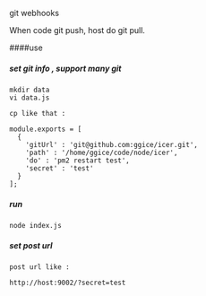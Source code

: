 git webhooks

When code git push, host do git pull.

####use

##### set git info , support many git 

    mkdir data
    vi data.js
  
    cp like that :

    module.exports = [
      {
        'gitUrl' : 'git@github.com:ggice/icer.git',
        'path' : '/home/ggice/code/node/icer',
        'do' : 'pm2 restart test',
        'secret' : 'test'
      }
    ];
    
##### run 

    node index.js

##### set post url

    post url like :
    
    http://host:9002/?secret=test
